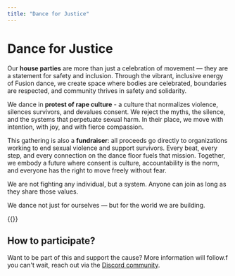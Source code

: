 ```yaml
---
title: "Dance for Justice"
---
```


# Dance for Justice

Our **house parties** are more than just a celebration of movement — they are a statement for safety and inclusion. Through the vibrant, inclusive energy of Fusion dance, we create space where bodies are celebrated, boundaries are respected, and community thrives in safety and solidarity.

We dance in **protest of rape culture** - a culture that normalizes violence, silences survivors, and devalues consent. We reject the myths, the silence, and the systems that perpetuate sexual harm. In their place, we move with intention, with joy, and with fierce compassion.

This gathering is also a **fundraiser**: all proceeds go directly to organizations working to end sexual violence and support survivors. Every beat, every step, and every connection on the dance floor fuels that mission. Together, we embody a future where consent is culture, accountability is the norm, and everyone has the right to move freely without fear.

We are not fighting any individual, but a system. Anyone can join as long as they share those values.

We dance not just for ourselves — but for the world we are building.

{{<localevents section="dance-for-justice" onboarding="false">}}

## How to participate?

Want to be part of this and support the cause?
More information will follow.f you can't wait, reach out via the [Discord community](https://discord.gg/28ej3V2vQG).
